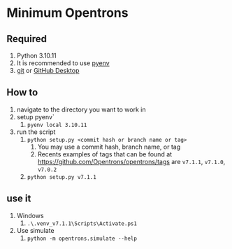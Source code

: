 # Minimum Opentrons

## Required

1. Python 3.10.11
  1. It is recommended to use [pyenv](https://github.com/pyenv/pyenv)
1. [git](https://git-scm.com/) or [GitHub Desktop](https://desktop.github.com/)

## How to

1. navigate to the directory you want to work in
1. setup pyenv`
    1. `pyenv local 3.10.11`
1. run the script
    1. `python setup.py <commit hash or branch name or tag>`
        1. You may use a commit hash, branch name, or tag
        1. Recents examples of tags that can be found at <https://github.com/Opentrons/opentrons/tags> are `v7.1.1`, `v7.1.0`, `v7.0.2`
    1. `python setup.py v7.1.1`

## use it

1. Windows
    1. `.\.venv_v7.1.1\Scripts\Activate.ps1`
2. Use simulate
    1. `python -m opentrons.simulate --help`
